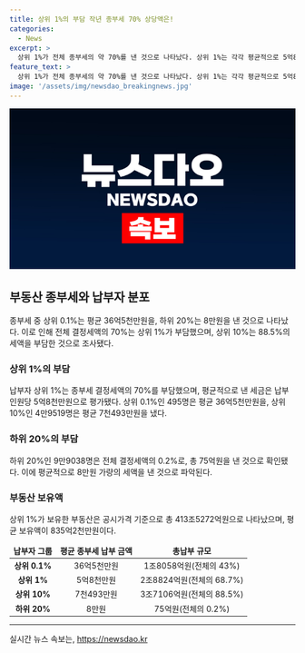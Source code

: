 ```yaml
---
title: 상위 1%의 부담 작년 종부세 70% 상당액은!
categories:
  - News
excerpt: >
  상위 1%가 전체 종부세의 약 70%를 낸 것으로 나타났다. 상위 1%는 각각 평균적으로 5억8천만원과 36억5천만원을 납부했으며, 이들이 보유한 부동산은 공시가격 기준으로 총 413조5272억원이다. 상위 10%는 전체 세액의 88.5%를 낸 반면, 낮은 소득층인 하위 20%는 전체 결정세액의 0.2%에 해당하는 평균 8만원 가량을 납부했다. (150자)
feature_text: >
  상위 1%가 전체 종부세의 약 70%를 낸 것으로 나타났다. 상위 1%는 각각 평균적으로 5억8천만원과 36억5천만원을 납부했으며, 이들이 보유한 부동산은 공시가격 기준으로 총 413조5272억원이다. 상위 10%는 전체 세액의 88.5%를 낸 반면, 낮은 소득층인 하위 20%는 전체 결정세액의 0.2%에 해당하는 평균 8만원 가량을 납부했다. (150자)
image: '/assets/img/newsdao_breakingnews.jpg'
---
```


<p><img src="/assets/img/newsdao_breakingnews.jpg" alt="koreaapp 속보" /></p>

<h2 data-ke-size="size26">부동산 종부세와 납부자 분포</h2>

<p data-ke-size="size16">종부세 중 상위 0.1%는 평균 36억5천만원을, 하위 20%는 8만원을 낸 것으로 나타났다. 이로 인해 전체 결정세액의 70%는 상위 1%가 부담했으며, 상위 10%는 88.5%의 세액을 부담한 것으로 조사됐다.</p>

<h3>상위 1%의 부담</h3>

<p data-ke-size="size16">납부자 상위 1%는 종부세 결정세액의 70%를 부담했으며, 평균적으로 낸 세금은 납부 인원당 5억8천만원으로 평가됐다. 상위 0.1%인 495명은 평균 36억5천만원을, 상위 10%인 4만9519명은 평균 7천493만원을 냈다.</p>

<h3>하위 20%의 부담</h3>

<p data-ke-size="size16">하위 20%인 9만9038명은 전체 결정세액의 0.2%로, 총 75억원을 낸 것으로 확인됐다. 이에 평균적으로 8만원 가량의 세액을 낸 것으로 파악된다.</p>

<h3>부동산 보유액</h3>

<p data-ke-size="size16">상위 1%가 보유한 부동산은 공시가격 기준으로 총 413조5272억원으로 나타났으며, 평균 보유액이 835억2천만원이다.</p>

<table>
    <thead>
        <tr>
            <td style="text-align: center; height: 17px;"><b>납부자 그룹</b></td>
            <td style="text-align: center; height: 17px;"><b>평균 종부세 납부 금액</b></td>
            <td style="text-align: center; height: 17px;"><b>총납부 규모</b></td>
        </tr>
    </thead>
    <tbody>
        <tr>
            <td style="text-align: center; height: 17px;"><b>상위 0.1%</b></td>
            <td style="text-align: center; height: 17px;">36억5천만원</td>
            <td style="text-align: center; height: 17px;">1조8058억원(전체의 43%)</td>
        </tr>
        <tr>
            <td style="text-align: center; height: 17px;"><b>상위 1%</b></td>
            <td style="text-align: center; height: 17px;">5억8천만원</td>
            <td style="text-align: center; height: 17px;">2조8824억원(전체의 68.7%)</td>
        </tr>
        <tr>
            <td style="text-align: center; height: 17px;"><b>상위 10%</b></td>
            <td style="text-align: center; height: 17px;">7천493만원</td>
            <td style="text-align: center; height: 17px;">3조7106억원(전체의 88.5%)</td>
        </tr>
        <tr>
            <td style="text-align: center; height: 17px;"><b>하위 20%</b></td>
            <td style="text-align: center; height: 17px;">8만원</td>
            <td style="text-align: center; height: 17px;">75억원(전체의 0.2%)</td>
        </tr>
    </tbody>
</table>

<hr>

<p data-ke-size="size16"></p>
실시간 뉴스 속보는, <a href="https://newsdao.kr" rel="dofollow">https://newsdao.kr</a>


